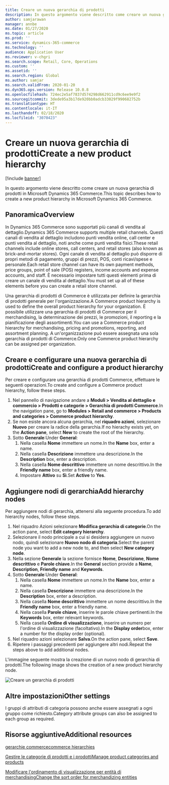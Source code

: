 ```yaml
---
title: Creare un nuova gerarchia di prodotti
description: In questo argomento viene descritto come creare un nuova gerarchia di prodotti in Microsoft Dynamics 365 Commerce.
author: samjarawan
manager: annbe
ms.date: 01/27/2020
ms.topic: article
ms.prod: ''
ms.service: dynamics-365-commerce
ms.technology: ''
audience: Application User
ms.reviewer: v-chgri
ms.search.scope: Retail, Core, Operations
ms.custom: ''
ms.assetid: ''
ms.search.region: Global
ms.author: samjar
ms.search.validFrom: 2020-01-20
ms.dyn365.ops.version: Release 10.0.8
ms.openlocfilehash: 724ec2e5af7837d574298d662911cd9c6ee9e9f2
ms.sourcegitcommit: 3dede95a3b17de920bb0adcb33029f990682752b
ms.translationtype: HT
ms.contentlocale: it-IT
ms.lasthandoff: 02/18/2020
ms.locfileid: "3070423"
---
```

# <a name="create-a-new-product-hierarchy"></a><span data-ttu-id="ce590-103">Creare un nuova gerarchia di prodotti</span><span class="sxs-lookup"><span data-stu-id="ce590-103">Create a new product hierarchy</span></span>


[!include [banner](includes/banner.md)]

<span data-ttu-id="ce590-104">In questo argomento viene descritto come creare un nuova gerarchia di prodotti in Microsoft Dynamics 365 Commerce.</span><span class="sxs-lookup"><span data-stu-id="ce590-104">This topic describes how to create a new product hierarchy in Microsoft Dynamics 365 Commerce.</span></span>

## <a name="overview"></a><span data-ttu-id="ce590-105">Panoramica</span><span class="sxs-lookup"><span data-stu-id="ce590-105">Overview</span></span>

<span data-ttu-id="ce590-106">In Dynamics 365 Commerce sono supportati più canali di vendita al dettaglio.</span><span class="sxs-lookup"><span data-stu-id="ce590-106">Dynamics 365 Commerce supports multiple retail channels.</span></span> <span data-ttu-id="ce590-107">Questi canali di vendita al dettaglio includono punti vendita online, call center e punti vendita al dettaglio, noti anche come punti vendita fisici.</span><span class="sxs-lookup"><span data-stu-id="ce590-107">These retail channels include online stores, call centers, and retail stores (also known as brick-and-mortar stores).</span></span> <span data-ttu-id="ce590-108">Ogni canale di vendita al dettaglio può disporre di propri metodi di pagamento, gruppi di prezzi, POS, conti ricavi/spese e personale.</span><span class="sxs-lookup"><span data-stu-id="ce590-108">Each retail store channel can have its own payment methods, price groups, point of sale (POS) registers, income accounts and expense accounts, and staff.</span></span> <span data-ttu-id="ce590-109">È necessario impostare tutti questi elementi prima di creare un canale di vendita al dettaglio.</span><span class="sxs-lookup"><span data-stu-id="ce590-109">You must set up all of these elements before you can create a retail store channel.</span></span> 

<span data-ttu-id="ce590-110">Una gerarchia di prodotti di Commerce è utilizzata per definire la gerarchia di prodotti generale per l'organizzazione.</span><span class="sxs-lookup"><span data-stu-id="ce590-110">A Commerce product hierarchy is used to define the overall product hierarchy for your organization.</span></span> <span data-ttu-id="ce590-111">È possibile utilizzare una gerarchia di prodotti di Commerce per il merchandising, la determinazione dei prezzi, le promozioni, il reporting e la pianificazione degli assortimenti.</span><span class="sxs-lookup"><span data-stu-id="ce590-111">You can use a Commerce product hierarchy for merchandising, pricing and promotions, reporting, and assortment planning.</span></span> <span data-ttu-id="ce590-112">A un'organizzazione può essere assegnata una sola gerarchia di prodotti di Commerce.</span><span class="sxs-lookup"><span data-stu-id="ce590-112">Only one Commerce product hierarchy can be assigned per organization.</span></span>

## <a name="create-and-configure-a-product-hierarchy"></a><span data-ttu-id="ce590-113">Creare e configurare una nuova gerarchia di prodotti</span><span class="sxs-lookup"><span data-stu-id="ce590-113">Create and configure a product hierarchy</span></span>

<span data-ttu-id="ce590-114">Per creare e configurare una gerarchia di prodotti Commerce, effettuare le seguenti operazioni.</span><span class="sxs-lookup"><span data-stu-id="ce590-114">To create and configure a Commerce product hierarchy, follow these steps.</span></span>

1. <span data-ttu-id="ce590-115">Nel pannello di navigazione andare a **Moduli \> Vendita al dettaglio e commercio \> Prodotti e categorie \> Gerarchia di prodotti Commerce**.</span><span class="sxs-lookup"><span data-stu-id="ce590-115">In the navigation pane, go to **Modules \> Retail and commerce \> Products and categories \> Commerce product hierarchy**.</span></span>
1. <span data-ttu-id="ce590-116">Se non esiste ancora alcuna gerarchia, nel **riquadro azioni**, selezionare **Nuovo** per creare la radice della gerarchia.</span><span class="sxs-lookup"><span data-stu-id="ce590-116">If no hierachy exists yet, on the **Action pane**, select **New** to create the root of the hierarchy.</span></span>
1. <span data-ttu-id="ce590-117">Sotto **Generale**:</span><span class="sxs-lookup"><span data-stu-id="ce590-117">Under **General**:</span></span>
    1. <span data-ttu-id="ce590-118">Nella casella **Nome** immettere un nome.</span><span class="sxs-lookup"><span data-stu-id="ce590-118">In the **Name** box, enter a name.</span></span>
    1. <span data-ttu-id="ce590-119">Nella casella **Descrizione** immettere una descrizione.</span><span class="sxs-lookup"><span data-stu-id="ce590-119">In the **Description** box, enter a description.</span></span>
    1. <span data-ttu-id="ce590-120">Nella casella **Nome descrittivo** immettere un nome descrittivo.</span><span class="sxs-lookup"><span data-stu-id="ce590-120">In the **Friendly name** box, enter a friendly name.</span></span>
    1. <span data-ttu-id="ce590-121">Impostare **Attivo** su **Sì**.</span><span class="sxs-lookup"><span data-stu-id="ce590-121">Set **Active** to **Yes**.</span></span>

## <a name="add-hierarchy-nodes"></a><span data-ttu-id="ce590-122">Aggiungere nodi di gerarchia</span><span class="sxs-lookup"><span data-stu-id="ce590-122">Add hierarchy nodes</span></span>

<span data-ttu-id="ce590-123">Per aggiungere nodi di gerarchia, attenersi alla seguente procedura.</span><span class="sxs-lookup"><span data-stu-id="ce590-123">To add hierarchy nodes, follow these steps.</span></span>

1. <span data-ttu-id="ce590-124">Nel riquadro Azioni selezionare **Modifica gerarchia di categorie**.</span><span class="sxs-lookup"><span data-stu-id="ce590-124">On the action pane, select **Edit category hierarchy**.</span></span>
1. <span data-ttu-id="ce590-125">Selezionare il nodo principale a cui si desidera aggiungere un nuovo nodo, quindi selezionare **Nuovo nodo di categoria**.</span><span class="sxs-lookup"><span data-stu-id="ce590-125">Select the parent node you want to add a new node to, and then select **New category node**.</span></span>
1. <span data-ttu-id="ce590-126">Nella sezione **Generale** la sezione fornisce **Nome**, **Descrizione**, **Nome descrittivo** e **Parole chiave**.</span><span class="sxs-lookup"><span data-stu-id="ce590-126">In the **General** section provide a **Name**, **Description**, **Friendly name** and **Keywords**.</span></span>
1. <span data-ttu-id="ce590-127">Sotto **Generale**:</span><span class="sxs-lookup"><span data-stu-id="ce590-127">Under **General**:</span></span>
    1. <span data-ttu-id="ce590-128">Nella casella **Nome** immettere un nome.</span><span class="sxs-lookup"><span data-stu-id="ce590-128">In the **Name** box, enter a name.</span></span>
    1. <span data-ttu-id="ce590-129">Nella casella **Descrizione** immettere una descrizione.</span><span class="sxs-lookup"><span data-stu-id="ce590-129">In the **Description** box, enter a description.</span></span>
    1. <span data-ttu-id="ce590-130">Nella casella **Nome descrittivo** immettere un nome descrittivo.</span><span class="sxs-lookup"><span data-stu-id="ce590-130">In the **Friendly name** box, enter a friendly name.</span></span>
    1. <span data-ttu-id="ce590-131">Nella casella **Parole chiave**, inserire le parole chiave pertinenti.</span><span class="sxs-lookup"><span data-stu-id="ce590-131">In the **Keywords** box, enter relevant keywords.</span></span>
    1. <span data-ttu-id="ce590-132">Nella casella **Ordine di visualizzazione**, inserire un numero per l'ordine di visualizzazione (facoltativo).</span><span class="sxs-lookup"><span data-stu-id="ce590-132">In the **Display order**box, enter a number for the display order (optional).</span></span>
1. <span data-ttu-id="ce590-133">Nel riquadro azioni selezionare **Salva**.</span><span class="sxs-lookup"><span data-stu-id="ce590-133">On the action pane, select **Save**.</span></span>
1. <span data-ttu-id="ce590-134">Ripetere i passaggi precedenti per aggiungere altri nodi.</span><span class="sxs-lookup"><span data-stu-id="ce590-134">Repeat the steps above to add additional nodes.</span></span>

<span data-ttu-id="ce590-135">L'immagine seguente mostra la creazione di un nuovo nodo di gerarchia di prodotti.</span><span class="sxs-lookup"><span data-stu-id="ce590-135">The following image shows the creation of a new product hierarchy node.</span></span>

![Creare un gerarchia di prodotti](media/create-product-hierarchy.png)

## <a name="other-settings"></a><span data-ttu-id="ce590-137">Altre impostazioni</span><span class="sxs-lookup"><span data-stu-id="ce590-137">Other settings</span></span>

<span data-ttu-id="ce590-138">I gruppi di attributi di categoria possono anche essere assegnati a ogni gruppo come richiesto.</span><span class="sxs-lookup"><span data-stu-id="ce590-138">Category attribute groups can also be assigned to each group as required.</span></span>  

## <a name="additional-resources"></a><span data-ttu-id="ce590-139">Risorse aggiuntive</span><span class="sxs-lookup"><span data-stu-id="ce590-139">Additional resources</span></span>

[<span data-ttu-id="ce590-140">gerarchie commerce</span><span class="sxs-lookup"><span data-stu-id="ce590-140">commerce hierarchies</span></span>](retail-hierarchies.md)

[<span data-ttu-id="ce590-141">Gestire le categorie di prodotti e i prodotti</span><span class="sxs-lookup"><span data-stu-id="ce590-141">Manage product categories and products </span></span>](category-management-product-creation.md)

[<span data-ttu-id="ce590-142">Modificare l'ordinamento di visualizzazione per entità di merchandising</span><span class="sxs-lookup"><span data-stu-id="ce590-142">Change the sort order for merchandizing entities</span></span>](custom-order-categories-nav-retail-prod-hierarchy.md)
